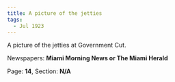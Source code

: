 ```yaml
---  
title: A picture of the jetties  
tags:  
  - Jul 1923  
---  
```

  
A picture of the jetties at Government Cut.  
  
Newspapers: **Miami Morning News or The Miami Herald**  
  
Page: **14**, Section: **N/A** 
